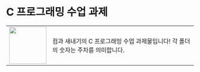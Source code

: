 # C 프로그래밍 수업 과제
<table>
  <tr>
    <td><img src="https://m.media-amazon.com/images/I/71bEFrADiUL._SL1500_.jpg" width="100px" /></td>
    <td>컴과 새내기의 C 프로그래밍 수업 과제물입니다! 각 폴더의 숫자는 주차를 의미합니다.</td>
  </tr>
</table>


